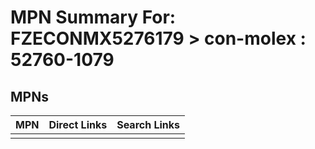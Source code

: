 



# MPN Summary For: FZECONMX5276179 > con-molex : 52760-1079

## MPNs
  

|MPN|Direct Links|Search Links|
| :--- | :--- | :--- |
||||

